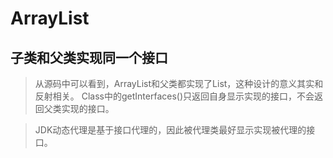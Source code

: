 # ArrayList

## 子类和父类实现同一个接口
> 从源码中可以看到，ArrayList和父类都实现了List，这种设计的意义其实和反射相关。
Class中的getInterfaces()只返回自身显示实现的接口，不会返回父类实现的接口。

> JDK动态代理是基于接口代理的，因此被代理类最好显示实现被代理的接口。

